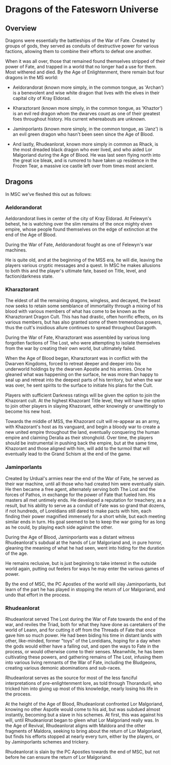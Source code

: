 # **Dragons of the Fatesworn Universe**

## **Overview**

Dragons were essentially the battleships of the War of Fate. Created by groups of gods, they served as conduits of destructive power for various factions, allowing them to combine their efforts to defeat one another.

When it was all over, those that remained found themselves stripped of their power of Fate, and trapped in a world that no longer had a use for them. Most withered and died. By the Age of Enlightenment, there remain but four dragons in the MS world:

- Aeldorandorat (known more simply, in the common tongue, as 'Archan') is a benevolent and wise white dragon that lives with the elves in their capital city of Kray Eldorad. 

- Kharaztorant (known more simply, in the common tongue, as 'Khaztor') is an evil red dragon whom the dwarves count as one of their greatest foes throughout history. His current whereabouts are unknown. 

- Jaminporlants (known more simply, in the common tongue, as 'Janz') is an evil green dragon who hasn't been seen since the Age of Blood. 

- And lastly, Rhudeanlorat, known more simply in common as Rhack, is the most dreaded black dragon who ever lived, and who aided Lor Malgoriand during the Age of Blood. He was last seen flying north into the great ice bleak, and is rumored to have taken up residence in the Frozen Tear, a massive ice castle left over from times most ancient.

## **Dragons**

In MSC we've fleshed this out as follows:

### **Aeldorandorat**

Aeldorandorat lives in center of the city of Kray Eldorad. At Felewyn's behest, he is watching over the slim remains of the once mighty elven empire, whose people found themselves on the edge of extinction at the end of the Age of Blood.

During the War of Fate, Aeldorandorat fought as one of Felewyn's war machines.

He is quite old, and at the beginning of the MSS era, he will die, leaving the players various cryptic messages and a quest. In MSC he makes allusions to both this and the player's ultimate fate, based on Title, level, and faction/darkness state.

### **Kharaztorant**

The eldest of all the remaining dragons, wingless, and decayed, the beast now seeks to retain some semblance of immortality through a mixing of his blood with various members of what has come to be known as the Kharaztorant Dragon Cult. This has had drastic, often horrific effects, on its various members, but has also granted some of them tremendous powers, thus the cult's insidious allure continues to spread throughout Daragoth.

During the War of Fate, Kharaztorant was assembled by various long forgotten factions of The Lost, who were attempting to isolate themselves from the war by creating their own world, but ultimately failed.

When the Age of Blood began, Kharaztorant was in conflict with the Dwarven Kingdoms, forced to retreat deeper and deeper into his underworld holdings by the dwarven Apostle and his armies. Once he gleaned what was happening on the surface, he was more than happy to seal up and retreat into the deepest parts of his territory, but when the war was over, he sent spirits to the surface to initiate his plans for the Cult.

Players with sufficient Darkness ratings will be given the option to join the Khazorant cult. At the highest Khazorant Title level, they will have the option to join other players in slaying Khazorant, either knowingly or unwittingly to become his new host.

Towards the middle of MSS, the Khazorant cult will re-appear as an army, with Khazorant's host as its vanguard, and begin a bloody war to create a new united empire throughout the land, eventually conquering the human empire and claiming Deralia as their stronghold. Over time, the players should be instrumental in pushing back the empire, but at the same time, Khazorant and those aligned with him, will add to the turmoil that will eventually lead to the Grand Schism at the end of the game.

### **Jaminporlants**

Created by Urdual's armies near the end of the War of Fate, he served as their war machine, until all those who had created him were eventually slain. He then became a free agent, alternately serving both The Lost and the forces of Pathos, in exchange for the power of Fate that fueled him. His masters all met untimely ends. He developed a reputation for treachery, as a result, but his ability to serve as a conduit of Fate was so grand that dozens, if not hundreds, of Loreldians still dared to make pacts with him, each finding their power magnified immensely for a short while, but each meeting similar ends in turn. His goal seemed to be to keep the war going for as long as he could, by playing each side against the other.

During the Age of Blood, Jaminporlants was a distant witness Rhudeanlorat's subdual at the hands of Lor Malgoriand and, in pure horror, gleaning the meaning of what he had seen, went into hiding for the duration of the age.

He remains reclusive, but is just beginning to take interest in the outside world again, putting out feelers for ways he may enter the various games of power.

By the end of MSC, the PC Apostles of the world will slay Jaminporlants, but learn of the part he has played in stopping the return of Lor Malgoriand, and undo that effort in the process.

### **Rhudeanlorat**

Rhudeanlorat served The Lost during the War of Fate towards the end of the war, and reviles the Triad, both for what they have done as caretakers of the world of Leann, and for cutting it off from the Threads of Fate that once gave him so much power. He had been biding his time in distant lands with other, like-minded, former "toys" of the Loreldians, hoping for a day when the gods would either have a falling out, and open the ways to Fate in the process, or would otherwise come to their senses. Meanwhile, he has been cultivating these powers, and gathering remains of The Lost, infusing them into various living remnants of the War of Fate, including the Bludgeons, creating various demonic abominations and sub-races.

Rhudeanlorat serves as the source for most of the less fanciful interpretations of pre-enlightenment lore, as told through Thoranduril, who tricked him into giving up most of this knowledge, nearly losing his life in the process. 

At the height of the Age of Blood, Rhudeanlorat confronted Lor Malgoriand, knowing no other Aspotle would come to his aid, but was subdued almost instantly, becoming but a slave in his schemes. At first, this was against his will, until Rhudeanlorat began to gleen what Lor Malgoriand really was. In the Age of Revival, Rhudeanlorat aligns with Maldora and the other fragments of Maldora, seeking to bring about the return of Lor Malgoriand, but finds his efforts stopped at nearly every turn, either by the players, or by Jaminporlants schemes and trickery.

Rhudeanlorat is slain by the PC Apostles towards the end of MSC, but not before he can ensure the return of Lor Malgoriand.